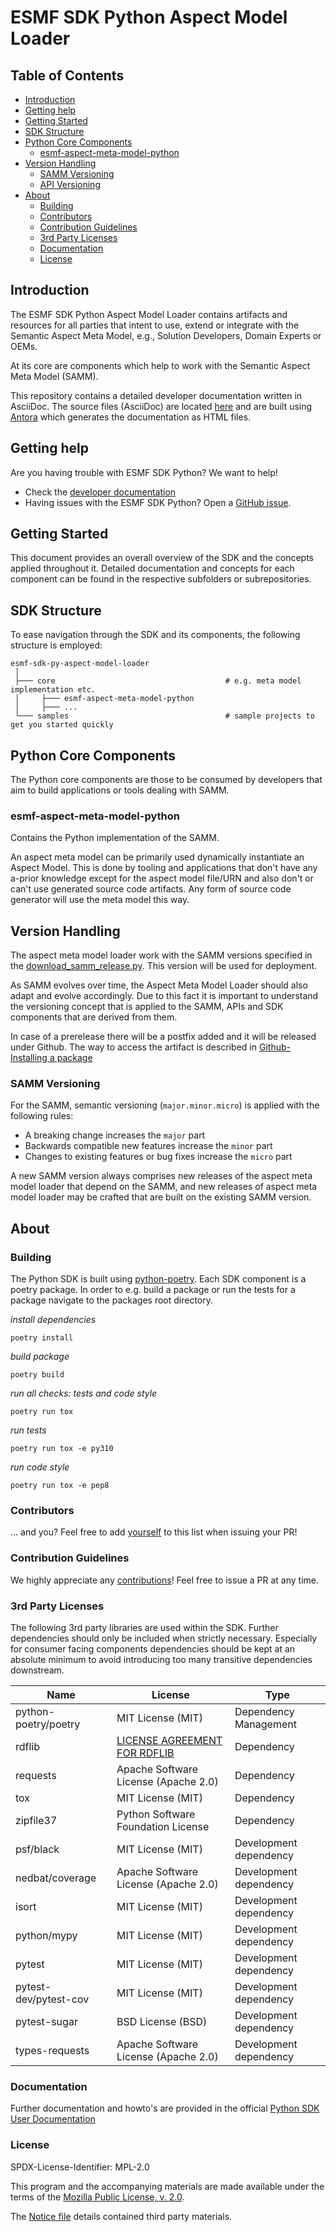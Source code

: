 # ESMF SDK Python Aspect Model Loader

## Table of Contents

- [Introduction](#introduction)
- [Getting help](#getting-help)
- [Getting Started](#getting-started)
- [SDK Structure](#sdk-structure)
- [Python Core Components](#python-core-components)
    - [esmf-aspect-meta-model-python](#esmf-aspect-meta-model-python)
- [Version Handling](#version-handling)
    - [SAMM Versioning](#samm-versioning)
    - [API Versioning](#api-versioning)
- [About](#about)
    - [Building](#building)
    - [Contributors](#contributors)
    - [Contribution Guidelines](#contribution-guidelines)
    - [3rd Party Licenses](#3rd-party-licenses)
    - [Documentation](#documentation)
    - [License](#license)

## Introduction

The ESMF SDK Python Aspect Model Loader contains artifacts and resources for all parties that intent to use, extend or
integrate with the Semantic Aspect Meta Model, e.g., Solution Developers,
Domain Experts or OEMs.

At its core are components which help to work with the Semantic Aspect Meta Model (SAMM).

This repository contains a detailed developer documentation written in AsciiDoc. The source files (AsciiDoc) are
located [here](documentation/python-sdk-guide)
and are built using
[Antora](https://antora.org/) which generates the documentation as HTML files.

## Getting help

Are you having trouble with ESMF SDK Python? We want to help!

* Check the [developer documentation](https://eclipse-esmf.github.io)
* Having issues with the ESMF SDK Python? Open
  a [GitHub issue](https://github.com/eclipse-esmf/esmf-sdk-py-aspect-model-loader/issues).

## Getting Started

This document provides an overall overview of the SDK and the concepts applied throughout it. Detailed documentation and
concepts for each component can be found in the respective subfolders or subrepositories.

## SDK Structure

To ease navigation through the SDK and its components, the following structure is employed:

```
esmf-sdk-py-aspect-model-loader
 │
 ├─── core                                      # e.g. meta model implementation etc.
 │     ├─── esmf-aspect-meta-model-python
 │     ├─── ...
 └─── samples                                   # sample projects to get you started quickly
```

## Python Core Components

The Python core components are those to be consumed by developers that aim to build applications or tools dealing with
SAMM.

### esmf-aspect-meta-model-python

Contains the Python implementation of the SAMM.

An aspect meta model can be primarily used dynamically instantiate an Aspect Model. This is done by tooling and
applications that don't have any a-prior knowledge except for the aspect model file/URN and also don't or can't use
generated source code artifacts. Any form of source code generator will use the meta model this way.

## Version Handling

The aspect meta model loader work with the SAMM versions specified in the [download_samm_release.py](core/esmf-aspect-meta-model-python/esmf_aspect_meta_model_python//samm_aspect_meta_model/download_samm_release.py). This version will be used for deployment.

As SAMM evolves over time, the Aspect Meta Model Loader should also adapt and evolve accordingly.
Due to this fact it is important to understand the versioning concept that is applied to the SAMM,
APIs and SDK components that are derived from them.

In case of a prerelease there will be a postfix added and it will be released under Github.
The way to access the artifact is described
in [Github-Installing a package](https://docs.github.com/en/packages/working-with-a-github-packages-registry/working-with-the-apache-maven-registry#installing-a-package)

### SAMM Versioning

For the SAMM, semantic versioning (`major.minor.micro`) is applied with the following rules:

* A breaking change increases the `major` part
* Backwards compatible new features increase the `minor` part
* Changes to existing features or bug fixes increase the `micro` part

A new SAMM version always comprises new releases of the aspect meta model loader that depend on the SAMM, 
and new releases of aspect meta model loader may be crafted that are built on the existing SAMM version.

## About

### Building

The Python SDK is built using [python-poetry](https://python-poetry.org/). Each SDK component is a poetry package. In
order to e.g. build a package or run the tests for a package navigate to the packages root directory.

*install dependencies*

`poetry install`

*build package*

`poetry build`

*run all checks: tests and code style*

`poetry run tox`

*run tests*

`poetry run tox -e py310`

*run code style*

`poetry run tox -e pep8`

### Contributors

... and you? Feel free to add [yourself](AUTHORS.md) to this list when issuing your PR!

### Contribution Guidelines

We highly appreciate any [contributions](CONTRIBUTING.md)! Feel free to issue a PR at any time.

### 3rd Party Licenses

The following 3rd party libraries are used within the SDK. Further dependencies should only be included when strictly
necessary. Especially for consumer facing components dependencies should be kept at an absolute minimum to avoid
introducing too many transitive dependencies downstream.

| Name                  | License                              | Type                   |
|-----------------------|--------------------------------------|------------------------|
| python-poetry/poetry  | MIT License (MIT)                    | Dependency Management  |
| rdflib                | [LICENSE AGREEMENT FOR RDFLIB](https://github.com/RDFLib/rdflib/blob/master/LICENSE)     | Dependency             |
| requests              | Apache Software License (Apache 2.0) | Dependency             |
| tox                   | MIT License (MIT)                    | Dependency             |
| zipfile37             | Python Software Foundation License   | Dependency             |
| psf/black             | MIT License (MIT)                    | Development dependency |
| nedbat/coverage       | Apache Software License (Apache 2.0) | Development dependency |
| isort                 | MIT License (MIT)                    | Development dependency |
| python/mypy           | MIT License (MIT)                    | Development dependency |
| pytest                | MIT License (MIT)                    | Development dependency |
| pytest-dev/pytest-cov | MIT License (MIT)                    | Development dependency |
| pytest-sugar          | BSD License (BSD)                    | Development dependency |
| types-requests        | Apache Software License (Apache 2.0) | Development dependency |

### Documentation

Further documentation and howto's are provided in the
official [Python SDK User Documentation](https://eclipse-esmf.github.io/python-sdk-guide/index.html)

### License

SPDX-License-Identifier: MPL-2.0

This program and the accompanying materials are made available under the terms of the
[Mozilla Public License, v. 2.0](LICENSE).

The [Notice file](NOTICE.md) details contained third party materials.
